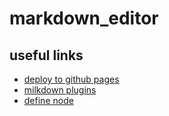 # markdown_editor

## useful links

- [deploy to github pages](https://github.com/pragmatic-reviews/vue-pages)
- [milkdown plugins](https://milkdown.dev/#/using-plugins)
- [define node](https://milkdown.dev/#/node-and-mark)
